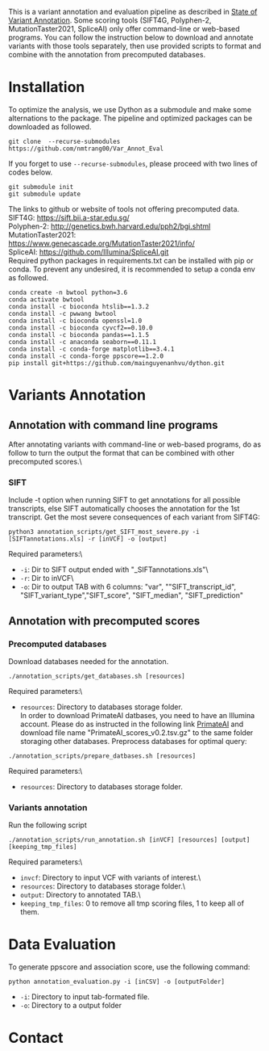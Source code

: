 This is a variant annotation and evaluation pipeline as described in [State of Variant Annotation](). Some scoring tools (SIFT4G, Polyphen-2, MutationTaster2021, SpliceAI) only offer command-line or web-based programs. You can follow the instruction below to download and annotate variants with those tools separately, then use provided scripts to format and combine with the annotation from precomputed databases.

# Installation
To optimize the analysis, we use Dython as a submodule and make some alternations to the package. The pipeline and optimized packages can be downloaded as followed.
```
git clone  --recurse-submodules https://github.com/nmtrang00/Var_Annot_Eval
```
If you forget to use ```--recurse-submodules```, please proceed with two lines of codes below.
```
git submodule init
git submodule update
```
The links to github or website of tools not offering precomputed data.\
SIFT4G: https://sift.bii.a-star.edu.sg/ \
Polyphen-2: http://genetics.bwh.harvard.edu/pph2/bgi.shtml \
MutationTaster2021: https://www.genecascade.org/MutationTaster2021/info/ \
SpliceAI: https://github.com/Illumina/SpliceAI.git \
Required python packages in requirements.txt can be installed with pip or conda. To prevent any undesired, it is recommended to setup a conda env as followed.
```
conda create -n bwtool python=3.6
conda activate bwtool
conda install -c bioconda htslib==1.3.2
conda install -c pwwang bwtool
conda install -c bioconda openssl=1.0
conda install -c bioconda cyvcf2==0.10.0
conda install -c bioconda pandas==1.1.5
conda install -c anaconda seaborn==0.11.1
conda install -c conda-forge matplotlib==3.4.1
conda install -c conda-forge ppscore==1.2.0
pip install git+https://github.com/mainguyenanhvu/dython.git
```

# Variants Annotation
## Annotation with command line programs
After annotating variants with command-line or web-based programs, do as follow to turn the output the format that can be combined with other precomputed scores.\
### SIFT
Include -t option when running SIFT to get annotations for all possible transcripts, else SIFT automatically chooses the annotation for the 1st transcript. Get the most severe consequences of each variant from SIFT4G:
```
python3 annotation_scripts/get_SIFT_most_severe.py -i [SIFTannotations.xls] -r [inVCF] -o [output]
```
Required parameters:\
- ```-i```: Dir to SIFT output ended with "_SIFTannotations.xls"\
- ```-r```: Dir to inVCF\
- ```-o```: Dir to output TAB with 6 columns: "var", ""SIFT_transcript_id", "SIFT_variant_type","SIFT_score", "SIFT_median", "SIFT_prediction"

## Annotation with precomputed scores
### Precomputed databases
Download databases needed for the annotation.
```
./annotation_scripts/get_databases.sh [resources]
```
Required parameters:\
- ```resources```: Directory to databases storage folder.\
In order to download PrimateAI datbases, you need to have an Illumina account. Please do as instructed in the following link [PrimateAI](https://basespace.illumina.com/s/yYGFdGih1rXL) and download file name "PrimateAI_scores_v0.2.tsv.gz" to the same folder storaging other databases.
Preprocess databases for optimal query:
```
./annotation_scripts/prepare_datbases.sh [resources]
```
Required parameters:\
- ```resources```: Directory to databases storage folder.
### Variants annotation
Run the following script
```
./annotation_scripts/run_annotation.sh [inVCF] [resources] [output] [keeping_tmp_files]
```
Required parameters:\
- ```invcf```: Directory to input VCF with variants of interest.\
- ```resources```: Directory to databases storage folder.\
- ```output```: Directory to annotated TAB.\
- ```keeping_tmp_files```: 0 to remove all tmp scoring files, 1 to keep all of them.

# Data Evaluation
To generate ppscore and association score, use the following command:
```
python annotation_evaluation.py -i [inCSV] -o [outputFolder]
```
- ```-i```: Directory to input tab-formated file.
- ```-o```: Directory to a output folder
# Contact


